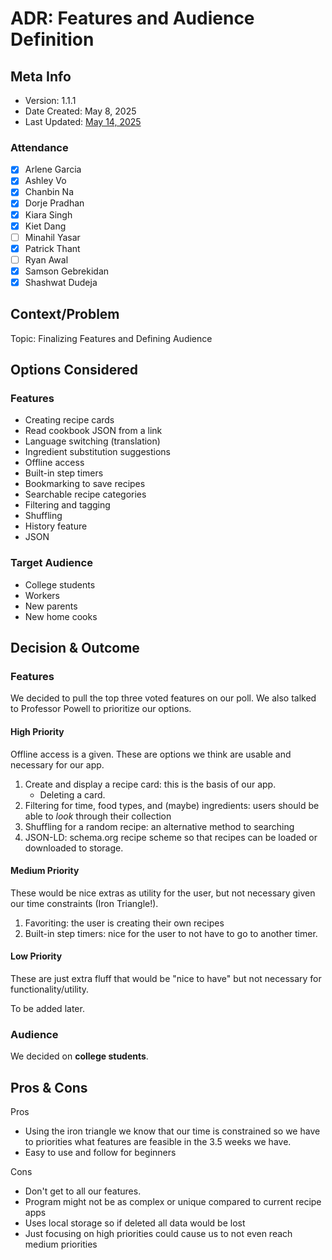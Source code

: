 # ADR: Features and Audience Definition
## Meta Info
- Version: 1.1.1
- Date Created: May 8, 2025
- Last Updated: [May 14, 2025](./1.1.2_feature-and-audience.md)

### Attendance
- [X] Arlene Garcia
- [X] Ashley Vo
- [X] Chanbin Na
- [X] Dorje Pradhan
- [X] Kiara Singh
- [X] Kiet Dang
- [ ] Minahil Yasar
- [X] Patrick Thant
- [ ] Ryan Awal
- [X] Samson Gebrekidan
- [X] Shashwat Dudeja

## Context/Problem
Topic: Finalizing Features and Defining Audience

## Options Considered
### Features
- Creating recipe cards
- Read cookbook JSON from a link
- Language switching (translation)
- Ingredient substitution suggestions
- Offline access
- Built-in step timers
- Bookmarking to save recipes
- Searchable recipe categories 
- Filtering  and tagging
- Shuffling
- History feature
- JSON

### Target Audience
- College students
- Workers
- New parents
- New home cooks

## Decision & Outcome
### Features
We decided to pull the top three voted features on our poll. We also talked to Professor Powell to prioritize our options.

#### High Priority
Offline access is a given. These are options we think are usable and necessary for our app.

1. Create and display a recipe card: this is the basis of our app.
   - Deleting a card. 
2. Filtering for time, food types, and (maybe) ingredients: users should be able to *look* through their collection 
3. Shuffling for a random recipe: an alternative method to searching
4. JSON-LD: schema.org recipe scheme so that recipes can be loaded or downloaded to storage.

#### Medium Priority
These would be nice extras as utility for the user, but not necessary given our time constraints (Iron Triangle!).

1. Favoriting: the user is creating their own recipes
2. Built-in step timers: nice for the user to not have to go to another timer.

#### Low Priority
These are just extra fluff that would be "nice to have" but not necessary for functionality/utility.

To be added later.

### Audience
We decided on **college students**.

## Pros & Cons
Pros
- Using the iron triangle we know that our time is constrained so we have to priorities what features are feasible in the 3.5 weeks we have. 
- Easy to use and follow for beginners 

Cons
- Don't get to all our features.
- Program might not be as complex or unique compared to current recipe apps
- Uses local storage so if deleted all data would be lost 
- Just focusing on high priorities could cause us to not even reach medium priorities
